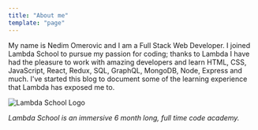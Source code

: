 ```yaml
---
title: "About me"
template: "page"
---
```


My name is Nedim Omerovic and I am a Full Stack Web Developer. I joined Lambda School to pursue my passion for coding; thanks to Lambda I have had the pleasure to work with amazing developers and learn HTML, CSS, JavaScript, React, Redux, SQL, GraphQL, MongoDB, Node, Express and much. I've started this blog to document some of the learning experience that Lambda has exposed me to.

![Lambda School Logo](/media/lambda_logo.png)

_Lambda School is an immersive 6 month long, full time code academy._
